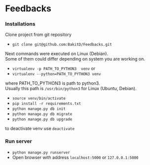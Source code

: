 # Feedbacks



### Installations

Clone project from git repository
* `git clone git@github.com:BakitD/Feedbacks.git`

Next commands were executed on Linux (Debian). <br/>
Some of them could differ depending on system you are working on. <br/>

* `virtualenv -p PATH_TO_PYTHON3  venv` or
* `virtualenv --python=PATH_TO_PYTHON3 venv`

where PATH_TO_PYTHON3 is path to python3. <br/>
Usually this path is `/usr/bin/python3` for Linux (Ubuntu, Debian).


* `source venv/bin/activate`
* `pip install -r requirements.txt`
* `python manage.py db init`
* `python manage.py db migrate`
* `python manage.py db upgrade`


to deactivate venv use `deactivate`

### Run server
* `python manage.py runserver`
* Open browser with address `localhost:5000` or `127.0.0.1:5000` 
